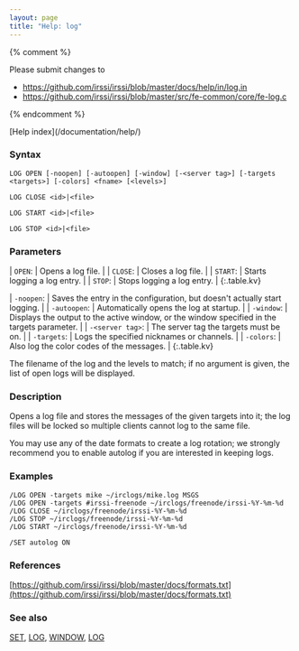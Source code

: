 ```yaml
---
layout: page
title: "Help: log"
---
```


{% comment %}

Please submit changes to
- https://github.com/irssi/irssi/blob/master/docs/help/in/log.in
- https://github.com/irssi/irssi/blob/master/src/fe-common/core/fe-log.c


{% endcomment %}
<nav markdown="1">
[Help index](/documentation/help/)
</nav>

### Syntax ###

<div class="highlight irssisyntax"><pre style="\-\-cmdlen:8ch"><code><span class="synB">LOG</span> <span class="synB">OPEN</span> <span class="syn10">[<span class="syn">-noopen</span>]</span> <span class="syn10">[<span class="syn">-autoopen</span>]</span> <span class="syn10">[<span class="syn">-window</span>]</span> <span class="syn10">[<span class="syn">-</span><span class="syn09">&lt;server tag></span>]</span> <span class="syn10">[<span class="syn">-targets</span> <span class="syn09">&lt;targets></span>]</span> <span class="syn10">[<span class="syn">-colors</span>]</span> <span class="synB05">&lt;fname></span> <span class="syn10">[<span class="syn09">&lt;levels></span>]</span></code></pre></div>


<div class="highlight irssisyntax"><pre style="\-\-cmdlen:9ch"><code><span class="synB">LOG</span> <span class="synB">CLOSE</span> <span class="synB05">&lt;id></span>|<span class="synB05">&lt;file></span></code></pre></div>


<div class="highlight irssisyntax"><pre style="\-\-cmdlen:9ch"><code><span class="synB">LOG</span> <span class="synB">START</span> <span class="synB05">&lt;id></span>|<span class="synB05">&lt;file></span></code></pre></div>


<div class="highlight irssisyntax"><pre style="\-\-cmdlen:8ch"><code><span class="synB">LOG</span> <span class="synB">STOP</span> <span class="synB05">&lt;id></span>|<span class="synB05">&lt;file></span></code></pre></div>



### Parameters ###


| `OPEN`: |              Opens a log file. |
| `CLOSE`: |             Closes a log file. |
| `START`: |             Starts logging a log entry. |
| `STOP`: |              Stops logging a log entry. |
{:.table.kv}


| `-noopen`: |           Saves the entry in the configuration, but doesn't actually start logging. |
| `-autoopen`: |         Automatically opens the log at startup. |
| `-window`: |           Displays the output to the active window, or the window specified in the targets parameter. |
| `-<server tag>`: |     The server tag the targets must be on. |
| `-targets`: |          Logs the specified nicknames or channels. |
| `-colors`: |           Also log the color codes of the messages. |
{:.table.kv}

The filename of the log and the levels to match; if no argument is given,
the list of open logs will be displayed.

### Description ###

Opens a log file and stores the messages of the given targets into it; the
log files will be locked so multiple clients cannot log to the same file.

You may use any of the date formats to create a log rotation; we strongly
recommend you to enable autolog if you are interested in keeping logs.

### Examples ###

    /LOG OPEN -targets mike ~/irclogs/mike.log MSGS
    /LOG OPEN -targets #irssi-freenode ~/irclogs/freenode/irssi-%Y-%m-%d
    /LOG CLOSE ~/irclogs/freenode/irssi-%Y-%m-%d
    /LOG STOP ~/irclogs/freenode/irssi-%Y-%m-%d
    /LOG START ~/irclogs/freenode/irssi-%Y-%m-%d

    /SET autolog ON

### References ###



[https://github.com/irssi/irssi/blob/master/docs/formats.txt](https://github.com/irssi/irssi/blob/master/docs/formats.txt)



### See also ###
[SET](/documentation/help/set/), [LOG](/documentation/help/log/), [WINDOW](/documentation/help/window/), [LOG](/documentation/help/log/)


